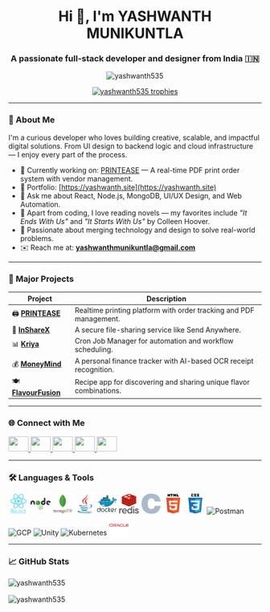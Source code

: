 <h1 align="center">Hi 👋, I'm YASHWANTH MUNIKUNTLA</h1>
<h3 align="center">A passionate full-stack developer and designer from India 🇮🇳</h3>

<p align="center">
  <img src="https://komarev.com/ghpvc/?username=yashwanth535&label=Profile%20views&color=0e75b6&style=flat" alt="yashwanth535" />
</p>

<p align="center">
  <a href="https://github.com/ryo-ma/github-profile-trophy">
    <img src="https://github-profile-trophy.vercel.app/?username=yashwanth535&theme=onestar&margin-w=15&margin-h=15" alt="yashwanth535 trophies" />
  </a>
</p>

---

### 🧠 About Me

I'm a curious developer who loves building creative, scalable, and impactful digital solutions. From UI design to backend logic and cloud infrastructure — I enjoy every part of the process.

- 🔭 Currently working on: [PRINTEASE](https://printease.yashwanth.site/) — A real-time PDF print order system with vendor management.
- 💼 Portfolio: [https://yashwanth.site](https://yashwanth.site)
- 💬 Ask me about React, Node.js, MongoDB, UI/UX Design, and Web Automation.
- 📖 Apart from coding, I love reading novels — my favorites include _"It Ends With Us"_ and _"It Starts With Us"_ by Colleen Hoover.
- 🎯 Passionate about merging technology and design to solve real-world problems.
- ✉️ Reach me at: **yashwanthmunikuntla@gmail.com**

---

### 🚀 Major Projects

| Project        | Description                                                                 |
|----------------|-----------------------------------------------------------------------------|
| 🖨️ [**PRINTEASE**](https://printease.yashwanth.site/) | Realtime printing platform with order tracking and PDF management. |
| 🔄 [**InShareX**](https://insharex.yashwanth.site/) | A secure file-sharing service like Send Anywhere.                     |
| 📊 [**Kriya**](https://kriya.yashwanth.site/) | Cron Job Manager for automation and workflow scheduling.              |
| 💰 [**MoneyMind**](https://moneymind.yashwanth.site/) | A personal finance tracker with AI-based OCR receipt recognition.     |
| 🍽️ [**FlavourFusion**](https://flavourfusion.yashwanth.site/) | Recipe app for discovering and sharing unique flavor combinations.    |

---

### 🌐 Connect with Me

<p align="left">
  <a href="https://linkedin.com/in/yashwanth-munikuntla" target="blank">
    <img src="https://raw.githubusercontent.com/rahuldkjain/github-profile-readme-generator/master/src/images/icons/Social/linked-in-alt.svg" height="30" width="40" />
  </a>
  <a href="https://instagram.com/yashwanth_munikuntla" target="blank">
    <img src="https://raw.githubusercontent.com/rahuldkjain/github-profile-readme-generator/master/src/images/icons/Social/instagram.svg" height="30" width="40" />
  </a>
  <a href="https://www.codechef.com/users/yashwanth535" target="blank">
    <img src="https://cdn.jsdelivr.net/npm/simple-icons@3.1.0/icons/codechef.svg" height="30" width="40" />
  </a>
  <a href="https://codeforces.com/profile/yashwanth9966" target="blank">
    <img src="https://raw.githubusercontent.com/rahuldkjain/github-profile-readme-generator/master/src/images/icons/Social/codeforces.svg" height="30" width="40" />
  </a>
  <a href="https://leetcode.com/yashwanth535" target="blank">
    <img src="https://raw.githubusercontent.com/rahuldkjain/github-profile-readme-generator/master/src/images/icons/Social/leet-code.svg" height="30" width="40" />
  </a>
</p>

---

### 🛠️ Languages & Tools

<p align="left">
  <img src="https://raw.githubusercontent.com/devicons/devicon/master/icons/react/react-original-wordmark.svg" alt="React" width="40" height="40"/>
  <img src="https://raw.githubusercontent.com/devicons/devicon/master/icons/nodejs/nodejs-original-wordmark.svg" alt="Node.js" width="40" height="40"/>
  <img src="https://raw.githubusercontent.com/devicons/devicon/master/icons/mongodb/mongodb-original-wordmark.svg" alt="MongoDB" width="40" height="40"/>
  <img src="https://raw.githubusercontent.com/devicons/devicon/master/icons/java/java-original.svg" alt="Java" width="40" height="40"/>
  <img src="https://raw.githubusercontent.com/devicons/devicon/master/icons/docker/docker-original-wordmark.svg" alt="Docker" width="40" height="40"/>
  <img src="https://raw.githubusercontent.com/devicons/devicon/master/icons/redis/redis-original-wordmark.svg" alt="Redis" width="40" height="40"/>
  <img src="https://raw.githubusercontent.com/devicons/devicon/master/icons/c/c-original.svg" alt="C" width="40" height="40"/>
  <img src="https://raw.githubusercontent.com/devicons/devicon/master/icons/html5/html5-original-wordmark.svg" alt="HTML5" width="40" height="40"/>
  <img src="https://raw.githubusercontent.com/devicons/devicon/master/icons/css3/css3-original-wordmark.svg" alt="CSS3" width="40" height="40"/>
  <img src="https://www.vectorlogo.zone/logos/getpostman/getpostman-icon.svg" alt="Postman" width="40" height="40"/>
  <img src="https://www.vectorlogo.zone/logos/google_cloud/google_cloud-icon.svg" alt="GCP" width="40" height="40"/>
  <img src="https://www.vectorlogo.zone/logos/unity3d/unity3d-icon.svg" alt="Unity" width="40" height="40"/>
  <img src="https://www.vectorlogo.zone/logos/kubernetes/kubernetes-icon.svg" alt="Kubernetes" width="40" height="40"/>
  <img src="https://raw.githubusercontent.com/devicons/devicon/master/icons/oracle/oracle-original.svg" alt="Oracle DB" width="40" height="40"/>
</p>

---

### 📈 GitHub Stats

<p>
  <img align="center" src="https://github-readme-stats.vercel.app/api?username=yashwanth535&show_icons=true&theme=tokyonight" alt="yashwanth535" />
</p>

<p>
  <img align="center" src="https://github-readme-streak-stats.herokuapp.com/?user=yashwanth535&theme=tokyonight" alt="yashwanth535" />
</p>
